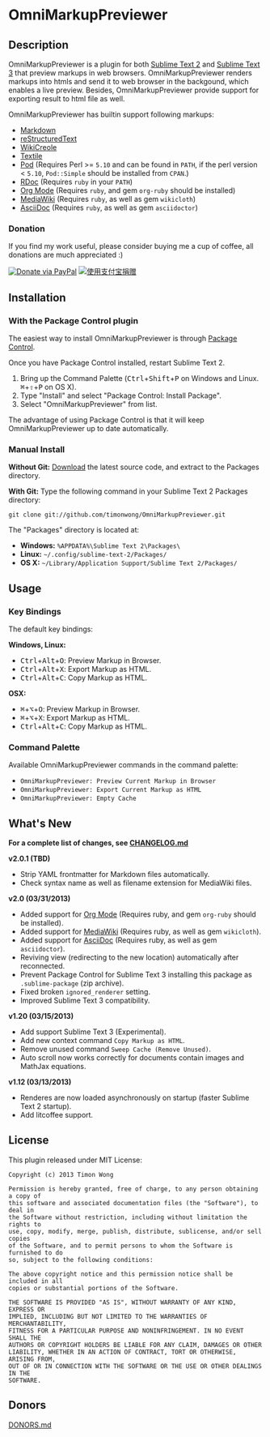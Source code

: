 OmniMarkupPreviewer
===================

Description
-----------

OmniMarkupPreviewer is a plugin for both [Sublime Text 2] and [Sublime Text 3]
that preview markups in web browsers. OmniMarkupPreviewer renders markups into
htmls and send it to web browser in the backgound, which enables a live preview.
Besides, OmniMarkupPreviewer provide support for exporting result to
html file as well.

[Sublime Text 2]: http://www.sublimetext.com/2
[Sublime Text 3]: http://www.sublimetext.com/3

OmniMarkupPreviewer has builtin support following markups:

* [Markdown](http://daringfireball.net/projects/markdown/)
* [reStructuredText](http://docutils.sourceforge.net/rst.html)
* [WikiCreole](http://wikicreole.org/)
* [Textile](http://www.textism.com/tools/textile/)
* [Pod](http://search.cpan.org/dist/perl/pod/perlpod.pod) (Requires Perl >= `5.10`
  and can be found in `PATH`, if the perl version < `5.10`, `Pod::Simple` should be
  installed from `CPAN`.)
* [RDoc](http://rdoc.sourceforge.net/) (Requires `ruby` in your `PATH`)
* [Org Mode](http://orgmode.org) (Requires `ruby`, and gem `org-ruby` should be installed)
* [MediaWiki](http://www.mediawiki.org/) (Requires `ruby`, as well as gem `wikicloth`)
* [AsciiDoc](http://www.methods.co.nz/asciidoc/) (Requires `ruby`, as well as gem `asciidoctor`)


### Donation

If you find my work useful, please consider buying me a cup of coffee, all
donations are much appreciated :)

[![Donate via PayPal](https://dl.dropbox.com/u/2451120/donate-with-paypal.png)](https://www.paypal.com/cgi-bin/webscr?cmd=_s-xclick&hosted_button_id=TD4HF4X2R53NE)
[![使用支付宝捐赠](https://dl.dropbox.com/u/2451120/donate-with-alipay.png)](https://me.alipay.com/timonwong)

Installation
------------

### With the Package Control plugin
The easiest way to install OmniMarkupPreviewer is through [Package Control].

[Package Control]: http://wbond.net/sublime_packages/package_control

Once you have Package Control installed, restart Sublime Text 2.

1. Bring up the Command Palette (<kbd>Ctrl</kbd>+<kbd>Shift</kbd>+<kbd>P</kbd>
   on Windows and Linux. <kbd>⌘</kbd>+<kbd>⇧</kbd>+<kbd>P</kbd> on OS X).
2. Type "Install" and select "Package Control: Install Package".
3. Select "OmniMarkupPreviewer" from list.

The advantage of using Package Control is that it will keep OmniMarkupPreviewer
up to date automatically.


### Manual Install
**Without Git:**
[Download](https://github.com/timonwong/OmniMarkupPreviewer) the latest source
code, and extract to the Packages directory.

**With Git:**
Type the following command in your Sublime Text 2 Packages directory:

`git clone git://github.com/timonwong/OmniMarkupPreviewer.git`

The "Packages" directory is located at:

* **Windows:**  `%APPDATA%\Sublime Text 2\Packages\`
* **Linux:**    `~/.config/sublime-text-2/Packages/`
* **OS X:**     `~/Library/Application Support/Sublime Text 2/Packages/`


Usage
-----

### Key Bindings

The default key bindings:

**Windows, Linux:**

* <kbd>Ctrl</kbd>+<kbd>Alt</kbd>+<kbd>O</kbd>: Preview Markup in Browser.
* <kbd>Ctrl</kbd>+<kbd>Alt</kbd>+<kbd>X</kbd>: Export Markup as HTML.
* <kbd>Ctrl</kbd>+<kbd>Alt</kbd>+<kbd>C</kbd>: Copy Markup as HTML.

**OSX:**

* <kbd>⌘</kbd>+<kbd>⌥</kbd>+<kbd>O</kbd>: Preview Markup in Browser.
* <kbd>⌘</kbd>+<kbd>⌥</kbd>+<kbd>X</kbd>: Export Markup as HTML.
* <kbd>Ctrl</kbd>+<kbd>Alt</kbd>+<kbd>C</kbd>: Copy Markup as HTML.

### Command Palette

Available OmniMarkupPreviewer commands in the command palette:

* `OmniMarkupPreviewer: Preview Current Markup in Browser`
* `OmniMarkupPreviewer: Export Current Markup as HTML`
* `OmniMarkupPreviewer: Empty Cache`


What's New
----------

**For a complete list of changes, see [CHANGELOG.md](./CHANGELOG.md)**

**v2.0.1 (TBD)**

* Strip YAML frontmatter for Markdown files automatically.
* Check syntax name as well as filename extension for MediaWiki files.

**v2.0 (03/31/2013)**

* Added support for [Org Mode](http://orgmode.org) (Requires ruby, and gem
  `org-ruby` should be installed).
* Added support for [MediaWiki](http://www.mediawiki.org/) (Requires ruby, as
  well as gem `wikicloth`).
* Added support for [AsciiDoc](http://www.methods.co.nz/asciidoc/) (Requires ruby,
  as well as gem `asciidoctor`).
* Reviving view (redirecting to the new location) automatically after reconnected.
* Prevent Package Control for Sublime Text 3 installing this package as
  `.sublime-package` (zip archive).
* Fixed broken `ignored_renderer` setting.
* Improved Sublime Text 3 compatibility.

**v1.20 (03/15/2013)**

* Add support Sublime Text 3 (Experimental).
* Add new context command `Copy Markup as HTML`.
* Remove unused command `Sweep Cache (Remove Unused)`.
* Auto scroll now works correctly for documents contain images and MathJax equations.

**v1.12 (03/13/2013)**

* Renderes are now loaded asynchronously on startup (faster Sublime Text 2 startup).
* Add litcoffee support.


License
-------

This plugin released under MIT License:

    Copyright (c) 2013 Timon Wong

    Permission is hereby granted, free of charge, to any person obtaining a copy of
    this software and associated documentation files (the "Software"), to deal in
    the Software without restriction, including without limitation the rights to
    use, copy, modify, merge, publish, distribute, sublicense, and/or sell copies
    of the Software, and to permit persons to whom the Software is furnished to do
    so, subject to the following conditions:

    The above copyright notice and this permission notice shall be included in all
    copies or substantial portions of the Software.

    THE SOFTWARE IS PROVIDED "AS IS", WITHOUT WARRANTY OF ANY KIND, EXPRESS OR
    IMPLIED, INCLUDING BUT NOT LIMITED TO THE WARRANTIES OF MERCHANTABILITY,
    FITNESS FOR A PARTICULAR PURPOSE AND NONINFRINGEMENT. IN NO EVENT SHALL THE
    AUTHORS OR COPYRIGHT HOLDERS BE LIABLE FOR ANY CLAIM, DAMAGES OR OTHER
    LIABILITY, WHETHER IN AN ACTION OF CONTRACT, TORT OR OTHERWISE, ARISING FROM,
    OUT OF OR IN CONNECTION WITH THE SOFTWARE OR THE USE OR OTHER DEALINGS IN THE
    SOFTWARE.

Donors
------

[DONORS.md](./DONORS.md)
